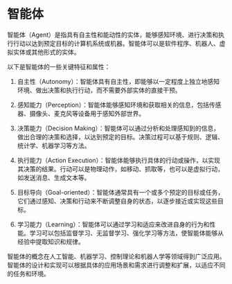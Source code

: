 # 智能体

智能体（Agent）是指具有自主性和能动性的实体，能够感知环境、进行决策和执行行动以达到预定目标的计算机系统或机器。智能体可以是软件程序、机器人、虚拟实体或其他形式的实体。

以下是智能体的一些关键特征和属性：

1. 自主性（Autonomy）：智能体具有自主性，即能够以一定程度上独立地感知环境、做出决策和执行行动，而不需要外部实体的直接干预。

2. 感知能力（Perception）：智能体能够感知环境和获取相关的信息，包括传感器、摄像头、麦克风等设备用于感知外部世界。

3. 决策能力（Decision Making）：智能体可以通过分析和处理感知到的信息，做出合理的决策和选择，以达到预定的目标。决策过程可以基于规则、逻辑、统计学、机器学习等方法。

4. 执行能力（Action Execution）：智能体能够执行具体的行动或操作，以实现其决策的结果。行动可以是物理动作，如移动、抓取等，也可以是虚拟行动，如发送消息、生成文本等。

5. 目标导向（Goal-oriented）：智能体通常具有一个或多个预定的目标或任务，它们通过感知、决策和行动来不断调整自身的状态，以逐步接近或实现这些目标。

6. 学习能力（Learning）：智能体可以通过学习和适应来改进自身的行为和性能。学习可以包括监督学习、无监督学习、强化学习等方法，使智能体能够从经验中提取知识和规律。

智能体的概念在人工智能、机器学习、控制理论和机器人学等领域得到广泛应用。智能体的设计和实现可以根据具体的应用场景和需求进行调整和扩展，以适应不同的任务和环境。